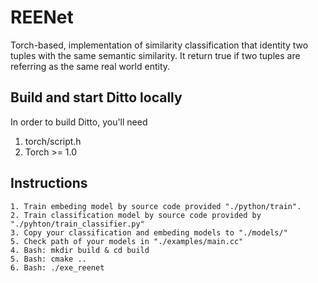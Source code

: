 # REENet
Torch-based, implementation of similarity classification that identity two tuples with the same semantic similarity. It return true if two tuples are referring as the same real world entity.

Build and start Ditto locally
-------
In order to build Ditto, you'll need
1.  torch/script.h
2.  Torch >= 1.0

Instructions
-------
```
1. Train embeding model by source code provided "./python/train".
2. Train classification model by source code provided by "./pyhton/train_classifier.py"
3. Copy your classification and embeding models to "./models/"
5. Check path of your models in "./examples/main.cc"
4. Bash: mkdir build & cd build
5. Bash: cmake ..
6. Bash: ./exe_reenet
```

